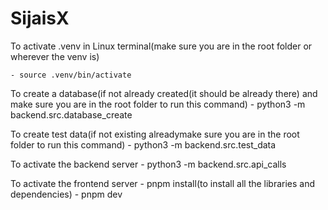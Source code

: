 # SijaisX


To activate .venv in Linux terminal(make sure you are in the root folder or wherever the venv is)

    - source .venv/bin/activate

To create a database(if not already created(it should be already there) and make sure you are in the root folder to run this command)
    - python3 -m backend.src.database_create

To create test data(if not existing alreadymake sure you are in the root folder to run this command)
    - python3 -m backend.src.test_data

To activate the backend server
    - python3 -m backend.src.api_calls

To activate the frontend server
    - pnpm install(to install all the libraries and dependencies)
    - pnpm dev